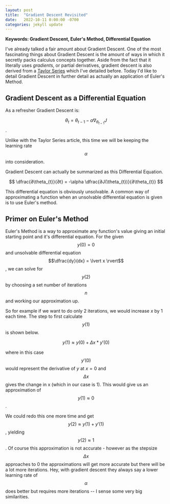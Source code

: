 ```yaml
---
layout: post
title:  "Gradient Descent Revisited"
date:   2022-10-11 0:00:00 -0700
categories: jekyll update
---
```

<script src="https://cdn.mathjax.org/mathjax/latest/MathJax.js?config=TeX-AMS-MML_HTMLorMML" type="text/javascript"></script>

**Keywords: Gradient Descent, Euler's Method, Differential Equation**

I've already talked a fair amount about Gradient Descent. One of the most fascinating things about Gradient Descent is the amount of ways in which it secretly packs calculus concepts together. Aside from the fact that it literally uses *gradient*s, or partial derivatives, gradient descent is also derived from a [Taylor Series](2022-09-27-mltaylorseries%20copy.markdown) which I've detailed before. Today I'd like to detail Gradient Descent in further detail as actually an application of Euler's Method. 

## Gradient Descent as a Differential Equation 

As a refresher Gradient Descent is: 

$$ \theta_{t} = \theta_{t - 1} - \alpha\nabla_{\theta_{t - 1}} J$$. 

Unlike with the Taylor Series article, this time we will be keeping the learning rate $$ \alpha $$ into consideration. 

Gradient Descent can actually be summarized as this Differential Equation. 

$$ \dfrac{∂\theta_{t}}{∂t} = -\alpha \dfrac{∂J(\theta_{t})}{∂\theta_{t}} $$

This differential equation is obviously unsolvable. A common way of approximating a function when an unsolvable differential equation is given is to use Euler's method. 

## Primer on Euler's Method

Euler's Method is a way to approximate any function's value giving an initial starting point and it's differential equation. For the given $$y(0)=0$$ and unsolvable differential equation $$\dfrac{dy}{dx} = \lvert x \rvert$$, we can solve for $$y(2)$$ by choosing a set number of iterations $$n$$ and working our approximation up. 

So for example if we want to do only 2 iterations, we would increase $x$ by 1 each time. The step to first calculate $$y(1)$$ is shown below. 

$$y(1) \approx y(0) + \Delta x*y'(0)$$

where in this case $$y'(0)$$ would represent the derivative of $y$ at $x=0$ and $$ \Delta x$$ gives the change in x (which in our case is 1). This would give us an approximation of $$y(1) \approx 0$$.

We could redo this one more time and get $$y(2) \approx y(1) + y'(1)$$, yielding $$y(2) \approx 1$$. Of course this approximation is not accurate - however as the stepsize $$ \Delta x$$ approaches to 0 the approximations will get more accurate but there will be a lot more iterations. Hey, with gradient descent they always say a lower learning rate of $$\alpha$$ does better but requires more iterations -- I sense some very big similarities. 